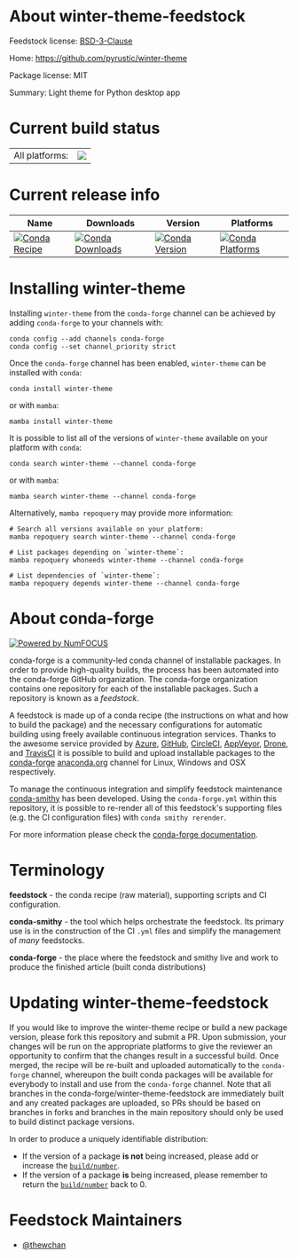 About winter-theme-feedstock
============================

Feedstock license: [BSD-3-Clause](https://github.com/conda-forge/winter-theme-feedstock/blob/main/LICENSE.txt)

Home: https://github.com/pyrustic/winter-theme

Package license: MIT

Summary: Light theme for Python desktop app

Current build status
====================


<table><tr><td>All platforms:</td>
    <td>
      <a href="https://dev.azure.com/conda-forge/feedstock-builds/_build/latest?definitionId=16601&branchName=main">
        <img src="https://dev.azure.com/conda-forge/feedstock-builds/_apis/build/status/winter-theme-feedstock?branchName=main">
      </a>
    </td>
  </tr>
</table>

Current release info
====================

| Name | Downloads | Version | Platforms |
| --- | --- | --- | --- |
| [![Conda Recipe](https://img.shields.io/badge/recipe-winter--theme-green.svg)](https://anaconda.org/conda-forge/winter-theme) | [![Conda Downloads](https://img.shields.io/conda/dn/conda-forge/winter-theme.svg)](https://anaconda.org/conda-forge/winter-theme) | [![Conda Version](https://img.shields.io/conda/vn/conda-forge/winter-theme.svg)](https://anaconda.org/conda-forge/winter-theme) | [![Conda Platforms](https://img.shields.io/conda/pn/conda-forge/winter-theme.svg)](https://anaconda.org/conda-forge/winter-theme) |

Installing winter-theme
=======================

Installing `winter-theme` from the `conda-forge` channel can be achieved by adding `conda-forge` to your channels with:

```
conda config --add channels conda-forge
conda config --set channel_priority strict
```

Once the `conda-forge` channel has been enabled, `winter-theme` can be installed with `conda`:

```
conda install winter-theme
```

or with `mamba`:

```
mamba install winter-theme
```

It is possible to list all of the versions of `winter-theme` available on your platform with `conda`:

```
conda search winter-theme --channel conda-forge
```

or with `mamba`:

```
mamba search winter-theme --channel conda-forge
```

Alternatively, `mamba repoquery` may provide more information:

```
# Search all versions available on your platform:
mamba repoquery search winter-theme --channel conda-forge

# List packages depending on `winter-theme`:
mamba repoquery whoneeds winter-theme --channel conda-forge

# List dependencies of `winter-theme`:
mamba repoquery depends winter-theme --channel conda-forge
```


About conda-forge
=================

[![Powered by
NumFOCUS](https://img.shields.io/badge/powered%20by-NumFOCUS-orange.svg?style=flat&colorA=E1523D&colorB=007D8A)](https://numfocus.org)

conda-forge is a community-led conda channel of installable packages.
In order to provide high-quality builds, the process has been automated into the
conda-forge GitHub organization. The conda-forge organization contains one repository
for each of the installable packages. Such a repository is known as a *feedstock*.

A feedstock is made up of a conda recipe (the instructions on what and how to build
the package) and the necessary configurations for automatic building using freely
available continuous integration services. Thanks to the awesome service provided by
[Azure](https://azure.microsoft.com/en-us/services/devops/), [GitHub](https://github.com/),
[CircleCI](https://circleci.com/), [AppVeyor](https://www.appveyor.com/),
[Drone](https://cloud.drone.io/welcome), and [TravisCI](https://travis-ci.com/)
it is possible to build and upload installable packages to the
[conda-forge](https://anaconda.org/conda-forge) [anaconda.org](https://anaconda.org/)
channel for Linux, Windows and OSX respectively.

To manage the continuous integration and simplify feedstock maintenance
[conda-smithy](https://github.com/conda-forge/conda-smithy) has been developed.
Using the ``conda-forge.yml`` within this repository, it is possible to re-render all of
this feedstock's supporting files (e.g. the CI configuration files) with ``conda smithy rerender``.

For more information please check the [conda-forge documentation](https://conda-forge.org/docs/).

Terminology
===========

**feedstock** - the conda recipe (raw material), supporting scripts and CI configuration.

**conda-smithy** - the tool which helps orchestrate the feedstock.
                   Its primary use is in the construction of the CI ``.yml`` files
                   and simplify the management of *many* feedstocks.

**conda-forge** - the place where the feedstock and smithy live and work to
                  produce the finished article (built conda distributions)


Updating winter-theme-feedstock
===============================

If you would like to improve the winter-theme recipe or build a new
package version, please fork this repository and submit a PR. Upon submission,
your changes will be run on the appropriate platforms to give the reviewer an
opportunity to confirm that the changes result in a successful build. Once
merged, the recipe will be re-built and uploaded automatically to the
`conda-forge` channel, whereupon the built conda packages will be available for
everybody to install and use from the `conda-forge` channel.
Note that all branches in the conda-forge/winter-theme-feedstock are
immediately built and any created packages are uploaded, so PRs should be based
on branches in forks and branches in the main repository should only be used to
build distinct package versions.

In order to produce a uniquely identifiable distribution:
 * If the version of a package **is not** being increased, please add or increase
   the [``build/number``](https://docs.conda.io/projects/conda-build/en/latest/resources/define-metadata.html#build-number-and-string).
 * If the version of a package **is** being increased, please remember to return
   the [``build/number``](https://docs.conda.io/projects/conda-build/en/latest/resources/define-metadata.html#build-number-and-string)
   back to 0.

Feedstock Maintainers
=====================

* [@thewchan](https://github.com/thewchan/)

